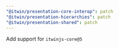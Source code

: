 ```yaml
---
"@itwin/presentation-core-interop": patch
"@itwin/presentation-hierarchies": patch
"@itwin/presentation-shared": patch
---
```


Add support for `itwinjs-core@5`
